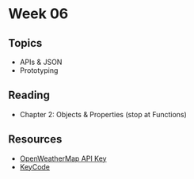 # Week 06

## Topics

- APIs & JSON
- Prototyping

## Reading
- Chapter 2: Objects & Properties (stop at Functions)

## Resources

- [OpenWeatherMap API Key](http://openweathermap.org/appid)
- [KeyCode](http://keycode.info)

